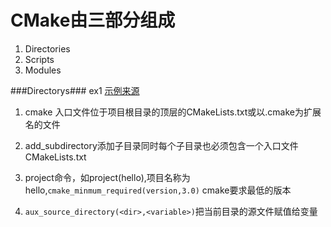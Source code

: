 # CMake由三部分组成 #
1. Directories
2. Scripts
3. Modules

###Directorys###
ex1 [示例来源](http://www.ibm.com/developerworks/cn/linux/l-cn-cmake/ "cn-cmake") 
1. cmake 入口文件位于项目根目录的顶层的CMakeLists.txt或以.cmake为扩展名的文件

2. add_subdirectory添加子目录同时每个子目录也必须包含一个入口文件CMakeLists.txt

3. project命令，如project(hello),项目名称为hello,`cmake_minmum_required(version,3.0)` cmake要求最低的版本

4. `aux_source_directory(<dir>,<variable>)`把当前目录的源文件赋值给变量


